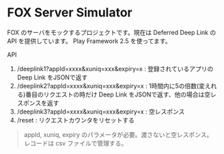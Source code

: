 # FOX Server Simulator

FOX のサーバをモックするプロジェクトです。現在は Deferred Deep Link の API を提供しています。 Play Framework 2.5 を使ってます。

API

1. /deeplink1?appId=xxxx&xuniq=xxx&expiry=x  :   登録されているアプリの Deep Link をJSONで返す
1. /deeplink2?appId=xxxx&xuniq=xxx&expiry=x  :   1時間内に5の倍数(変えれる)番目のリクエストの時だけ Deep Link をJSONで返す、他の場合は空レスポンスを返す
1. /deeplink3?appId=xxxx&xuniq=xxx&expiry=x  :   空レスポンス
1. /reset                                    :   リクエストカウンタをリセットする

>appId, xuniq, expiry のパラメータが必要。渡さないと空レスポンス。  
>レコードは csv ファイルで管理する。